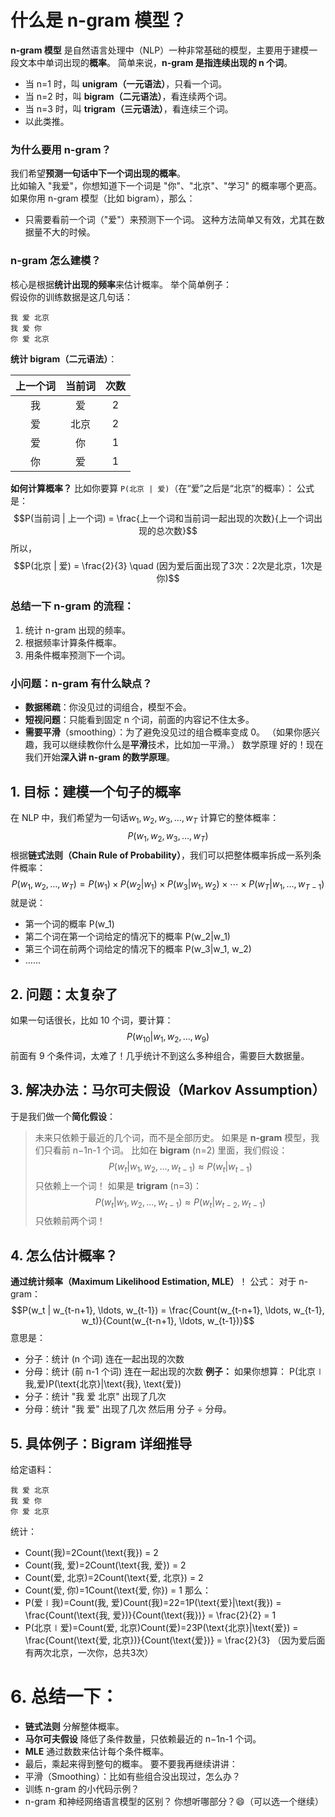 
# 什么是 n-gram 模型？
**n-gram 模型** 是自然语言处理中（NLP）一种非常基础的模型，主要用于建模一段文本中单词出现的**概率**。
简单来说，**n-gram 是指连续出现的 n 个词**。
- 当 n=1 时，叫 **unigram（一元语法）**，只看一个词。
- 当 n=2 时，叫 **bigram（二元语法）**，看连续两个词。
- 当 n=3 时，叫 **trigram（三元语法）**，看连续三个词。
- 以此类推。
### 为什么要用 n-gram？
我们希望**预测一句话中下一个词出现的概率**。  
比如输入 "我爱"，你想知道下一个词是 "你"、"北京"、"学习" 的概率哪个更高。
如果你用 n-gram 模型（比如 bigram），那么：
- 只需要看前一个词（"爱"）来预测下一个词。
这种方法简单又有效，尤其在数据量不大的时候。
### n-gram 怎么建模？
核心是根据**统计出现的频率**来估计概率。
举个简单例子：  
假设你的训练数据是这几句话：
```
我 爱 北京
我 爱 你
你 爱 北京
```
**统计 bigram（二元语法）**：

| 上一个词 | 当前词 | 次数  |
| :--: | :-: | :-: |
|  我   |  爱  |  2  |
|  爱   | 北京  |  2  |
|  爱   |  你  |  1  |
|  你   |  爱  |  1  |
**如何计算概率？**
比如你要算 `P(北京 | 爱)`（在“爱”之后是“北京”的概率）：
公式是：
$$P(当前词 | 上一个词) = \frac{上一个词和当前词一起出现的次数}{上一个词出现的总次数}$$
所以，
$$P(北京 | 爱) = \frac{2}{3} \quad (因为爱后面出现了3次：2次是北京，1次是你)$$
### 总结一下 n-gram 的流程：
1. 统计 n-gram 出现的频率。
2. 根据频率计算条件概率。
3. 用条件概率预测下一个词。
### 小问题：n-gram 有什么缺点？
- **数据稀疏**：你没见过的词组合，模型不会。
- **短视问题**：只能看到固定 n 个词，前面的内容记不住太多。
- **需要平滑**（smoothing）：为了避免没见过的组合概率变成 0。
（如果你感兴趣，我可以继续教你什么是**平滑**技术，比如加一平滑。）
数学原理
好的！现在我们开始**深入讲 n-gram 的数学原理**。  
## 1. 目标：建模一个句子的概率
在 NLP 中，我们希望为一句话$w_1, w_2, w_3, \ldots, w_T$ 计算它的整体概率：
$$P(w_1, w_2, w_3, \ldots, w_T)$$
根据**链式法则（Chain Rule of Probability）**，我们可以把整体概率拆成一系列条件概率：
$$P(w_1, w_2, \ldots, w_T) = P(w_1) \times P(w_2|w_1) \times P(w_3|w_1, w_2) \times \cdots \times P(w_T|w_1, \ldots, w_{T-1})$$
就是说：
- 第一个词的概率 P(w_1)
- 第二个词在第一个词给定的情况下的概率 P(w_2|w_1)
- 第三个词在前两个词给定的情况下的概率 P(w_3|w_1, w_2)
- ……
## 2. 问题：太复杂了
如果一句话很长，比如 10 个词，要计算：
$$P(w_{10} | w_1, w_2, \ldots, w_9)$$
前面有 9 个条件词，太难了！几乎统计不到这么多种组合，需要巨大数据量。
## 3. 解决办法：马尔可夫假设（Markov Assumption）
于是我们做一个**简化假设**：
> 未来只依赖于最近的几个词，而不是全部历史。
如果是 **n-gram** 模型，我们只看前 n−1n-1 个词。
比如在 **bigram** (n=2) 里面，我们假设：
$$P(w_t|w_1, w_2, \ldots, w_{t-1}) \approx P(w_t|w_{t-1})$$
只依赖上一个词！
如果是 **trigram** (n=3)：
$$P(w_t|w_1, w_2, \ldots, w_{t-1}) \approx P(w_t|w_{t-2}, w_{t-1})$$
只依赖前两个词！
## 4. 怎么估计概率？
**通过统计频率（Maximum Likelihood Estimation, MLE）**！
公式：
对于 n-gram：
$$P(w_t | w_{t-n+1}, \ldots, w_{t-1}) = \frac{Count(w_{t-n+1}, \ldots, w_{t-1}, w_t)}{Count(w_{t-n+1}, \ldots, w_{t-1})}$$
意思是：
- 分子：统计 (n 个词) 连在一起出现的次数
- 分母：统计 (前 n-1 个词) 连在一起出现的次数
**例子：**
如果你想算：
P(北京∣我,爱)P(\text{北京}|\text{我}, \text{爱})
- 分子：统计 "我 爱 北京" 出现了几次
- 分母：统计 "我 爱" 出现了几次
然后用 分子 ÷ 分母。
## 5. 具体例子：Bigram 详细推导
给定语料：
```
我 爱 北京
我 爱 你
你 爱 北京
```
统计：
- Count(我)=2Count(\text{我}) = 2
- Count(我, 爱)=2Count(\text{我, 爱}) = 2
- Count(爱, 北京)=2Count(\text{爱, 北京}) = 2
- Count(爱, 你)=1Count(\text{爱, 你}) = 1
那么：
- P(爱∣我)=Count(我, 爱)Count(我)=22=1P(\text{爱}|\text{我}) = \frac{Count(\text{我, 爱})}{Count(\text{我})} = \frac{2}{2} = 1
- P(北京∣爱)=Count(爱, 北京)Count(爱)=23P(\text{北京}|\text{爱}) = \frac{Count(\text{爱, 北京})}{Count(\text{爱})} = \frac{2}{3} （因为爱后面有两次北京，一次你，总共3次）
# 6. 总结一下：
- **链式法则** 分解整体概率。
- **马尔可夫假设** 降低了条件数量，只依赖最近的 n−1n-1 个词。
- **MLE** 通过数数来估计每个条件概率。
- 最后，乘起来得到整句的概率。
要不要我再继续讲讲：
- 平滑（Smoothing）：比如有些组合没出现过，怎么办？
- 训练 n-gram 的小代码示例？
- n-gram 和神经网络语言模型的区别？
你想听哪部分？😄（可以选一个继续）